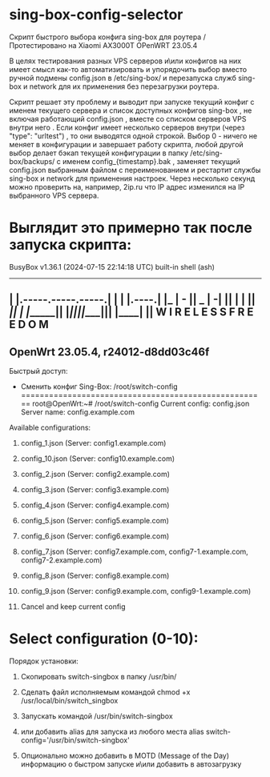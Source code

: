 # sing-box-config-selector
Скрипт быстрого выбора конфига sing-box для роутера / Протестировано на Xiaomi AX3000T OPenWRT 23.05.4

В целях тестирования разных VPS серверов и\или конфигов на них имеет смысл как-то автоматизировать и упорядочить выбор вместо ручной подмены config.json в /etc/sing-box/ и перезапуска служб sing-box и network для их применения без перезагрузки роутера. 

Скрипт решает эту проблему и выводит при запуске текущий конфиг с именем текущего сервера и список доступных конфигов sing-box , не включая работающий config.json , вместе со списком серверов VPS внутри него . Если конфиг имеет несколько серверов внутри (через "type": "urltest") , то они выводятся одной строкой. Выбор 0 - ничего не меняет в конфигурации и завершает работу скрипта, любой другой выбор делает бэкап текущей конфигурации в папку /etc/sing-box/backups/ с именем config_{timestamp}.bak , заменяет текущий config.json выбранным файлом с переименованием и рестартит службы sing-box и network для применения настроек. Через несколько секунд можно проверить на, например, 2ip.ru что IP адрес изменился на IP выбранного VPS сервера.  


Выглядит это примерно так после запуска скрипта:
=============================================================================
BusyBox v1.36.1 (2024-07-15 22:14:18 UTC) built-in shell (ash)
  _______                     ________        __
 |       |.-----.-----.-----.|  |  |  |.----.|  |_
 |   -   ||  _  |  -__|     ||  |  |  ||   _||   _|
 |_______||   __|_____|__|__||________||__|  |____|
          |__| W I R E L E S S   F R E E D O M
 -----------------------------------------------------
 OpenWrt 23.05.4, r24012-d8dd03c46f
 -----------------------------------------------------
  Быстрый доступ:
 - Сменить конфиг Sing-Box: /root/switch-config
 =====================================================
 root@OpenWrt:~# /root/switch-config
Current config: config.json
Server name: config.example.com

Available configurations:
1) config_1.json (Server: config1.example.com)
2) config_10.json (Server: config10.example.com)
3) config_2.json (Server: config2.example.com)
4) config_3.json (Server: config3.example.com)
5) config_4.json (Server: config4.example.com)
6) config_5.json (Server: config5.example.com)
7) config_6.json (Server: config6.example.com)
8) config_7.json (Server: config7.example.com, config7-1.example.com, config7-2.example.com)
9) config_8.json (Server: config8.example.com)
10) config_9.json (Server: config9.example.com, config9-1.example.com)

0) Cancel and keep current config

Select configuration (0-10):
==============================================================================

Порядок установки:
1. Скопировать switch-singbox  в папку /usr/bin/
2. Сделать файл исполняемым  командой chmod +x /usr/local/bin/switch_singbox
3. Запускать командой /usr/bin/switch-singbox
4. или добавить alias  для запуска из любого места alias switch-config='/usr/bin/switch-singbox' 

5. Опционально можно добавить в MOTD (Message of the Day) информацию о быстром запуске и\или добавить в автозагрузку 




